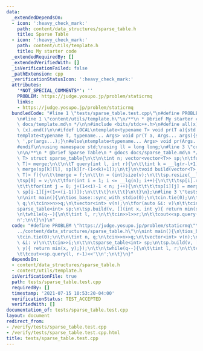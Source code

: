 ```yaml
---
data:
  _extendedDependsOn:
  - icon: ':heavy_check_mark:'
    path: content/data_structures/sparse_table.h
    title: Sparse Table
  - icon: ':heavy_check_mark:'
    path: content/utils/template.h
    title: My starter code
  _extendedRequiredBy: []
  _extendedVerifiedWith: []
  _isVerificationFailed: false
  _pathExtension: cpp
  _verificationStatusIcon: ':heavy_check_mark:'
  attributes:
    '*NOT_SPECIAL_COMMENTS*': ''
    PROBLEM: https://judge.yosupo.jp/problem/staticrmq
    links:
    - https://judge.yosupo.jp/problem/staticrmq
  bundledCode: "#line 1 \"tests/sparse_table.test.cpp\"\n#define PROBLEM \"https://judge.yosupo.jp/problem/staticrmq\"\
    \n#line 1 \"content/utils/template.h\"\n/**\n * @brief My starter code\n * @docs\
    \ docs/template.md\n */\n\n#include <bits/stdc++.h>\n#define all(x) (x).begin(),\
    \ (x).end()\n\n#ifdef LOCAL\ntemplate<typename T> void pr(T a){std::cerr<<a<<std::endl;}\n\
    template<typename T, typename... Args> void pr(T a, Args... args){std::cerr<<a<<'\
    \ ',pr(args...);}\n#else\ntemplate<typename... Args> void pr(Args... args){}\n\
    #endif\n\nusing namespace std;\nusing ll = long long;\n#line 3 \"content/data_structures/sparse_table.h\"\
    \n\n/**\n * @brief Sparse Table\n * @docs docs/sparse_table.md\n */\n\ntemplate<class\
    \ T> struct sparse_table{\n\t\n\tint n; vector<vector<T>> sp;\n\tfunction<T(T,\
    \ T)> merge;\n\t\n\tT query(int l, int r){\n\t\tint k = __lg(r-l+1);\n\t\treturn\
    \ merge(sp[k][l], sp[k][r-(1<<k)+1]);\n\t}\n\tvoid build(vector<T> v, function<T(T,\
    \ T)> f){\n\t\tmerge = f;\n\t\tn = (int)size(v);\n\t\tsp.resize(__lg(n)+1);\n\t\
    \tsp[0] = v;\n\t\tfor(int i = 1; i <= __lg(n); i++){\n\t\t\tsp[i].resize(n);\n\
    \t\t\tfor(int j = 0; j+(1<<i)-1 < n; j++){\n\t\t\t\tsp[i][j] = merge(sp[i-1][j],\
    \ sp[i-1][j+(1<<(i-1))]);\n\t\t\t}\n\t\t}\n\t}\n};\n#line 3 \"tests/sparse_table.test.cpp\"\
    \n\nint main(){\n\tios_base::sync_with_stdio(0);\n\tcin.tie(0);\n\t\n\tint n,\
    \ q;\n\tcin>>n>>q;\n\tvector<int> v(n);\n\tfor(auto &i: v)\n\t\tcin>>i;\n\t\n\t\
    sparse_table<int> sp;\n\tsp.build(v, [](int x, int y){ return min(x, y);});\n\t\
    \n\twhile(q--){\n\t\tint l, r;\n\t\tcin>>l>>r;\n\t\tcout<<sp.query(l, r-1)<<'\\\
    n';\n\t}\n}\n"
  code: "#define PROBLEM \"https://judge.yosupo.jp/problem/staticrmq\"\n#include \"\
    ../content/data_structures/sparse_table.h\"\n\nint main(){\n\tios_base::sync_with_stdio(0);\n\
    \tcin.tie(0);\n\t\n\tint n, q;\n\tcin>>n>>q;\n\tvector<int> v(n);\n\tfor(auto\
    \ &i: v)\n\t\tcin>>i;\n\t\n\tsparse_table<int> sp;\n\tsp.build(v, [](int x, int\
    \ y){ return min(x, y);});\n\t\n\twhile(q--){\n\t\tint l, r;\n\t\tcin>>l>>r;\n\
    \t\tcout<<sp.query(l, r-1)<<'\\n';\n\t}\n}"
  dependsOn:
  - content/data_structures/sparse_table.h
  - content/utils/template.h
  isVerificationFile: true
  path: tests/sparse_table.test.cpp
  requiredBy: []
  timestamp: '2021-07-15 10:53:20-04:00'
  verificationStatus: TEST_ACCEPTED
  verifiedWith: []
documentation_of: tests/sparse_table.test.cpp
layout: document
redirect_from:
- /verify/tests/sparse_table.test.cpp
- /verify/tests/sparse_table.test.cpp.html
title: tests/sparse_table.test.cpp
---
```

